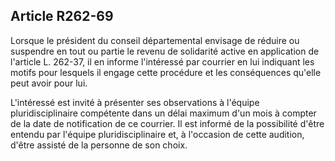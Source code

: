 ## Article R262-69

Lorsque le président du conseil départemental envisage de réduire ou suspendre en tout ou partie le revenu
de solidarité active en application de l'article L. 262-37, il en informe l'intéressé par courrier en lui indiquant
les motifs pour lesquels il engage cette procédure et les conséquences qu'elle peut avoir pour lui.

L'intéressé est invité à présenter ses observations à l'équipe pluridisciplinaire compétente dans un délai
maximum d'un mois à compter de la date de notification de ce courrier. Il est informé de la possibilité d'être
entendu par l'équipe pluridisciplinaire et, à l'occasion de cette audition, d'être assisté de la personne de son
choix.

